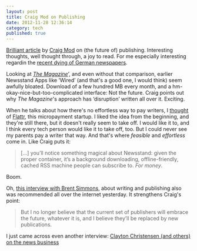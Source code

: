 ```yaml
---
layout: post
title: Craig Mod on Publishing
date: 2012-11-28 12:36:14
category: tech
published: true
---
```



[Brilliant article](http://craigmod.com/journal/subcompact_publishing/) by [Craig Mod](https://alpha.app.net/craigmod) on (the future of) publishing. Interesting thoughts, well thought through, a joy to read. For me especially interesting regardin the [recent dying of German newspapers](http://www.spiegel.de/international/business/media-woes-hit-germany-as-financial-times-deutschland-goes-under-a-869001.html). 

Looking at [*The Magazine*](http://the-magazine.org)’, and even without that comparison, earlier Newsstand Apps like ‘Wired’ (and that's a good one, I would think) seem awfully bloated. Download of a few hundred MB every month, and a hm-okay-nice-but-too-complicated interface: Not the future. Craig points out why *The Magazine*'s approach has ‘disruption’ written all over it. Exciting.

When he talks about how there's no effortless way to pay writers, I [thought](https://alpha.app.net/tschoof/post/1738742) of [Flattr](http://flattr.com), this micropayment startup. I liked the idea from the beginning, and they're still there, but it doesn't really seem to take off. I would like it to, and I think every tech person would like it to take off, too. But I could never see my parents pay a writer that way. And that's where *feasible* and *effortless* come in. Like Craig puts it:

> [...] you’ll notice something magical about Newsstand: given the proper container, it’s a background downloading, offline-friendly, cached RSS machine people can subscribe to. *For money*. 

Boom.

Oh, [this interview with Brent Simmons](http://one37.net/blog/15/11/2012/real-life-with-brent-simmons), about writing and publishing also was recommended all over the internet yesterday. It strengthens Craig's point:

> But I no longer believe that the current set of publishers will embrace the future, whatever it is, and I believe they’ll be replaced by new publications.

I just came across even another interview: [Clayton Christensen (and others) on the news business](http://www.niemanlab.org/2012/10/clay-christensen-on-the-news-industry-we-didnt-quite-understand-how-quickly-things-fall-off-the-cliff/)